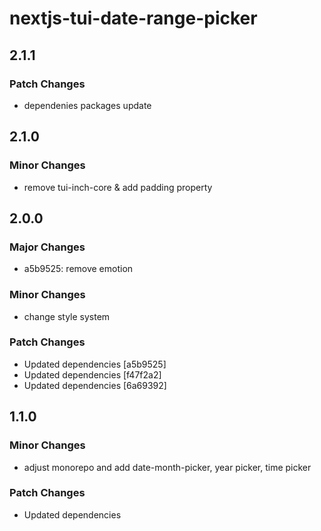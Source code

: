 # nextjs-tui-date-range-picker

## 2.1.1

### Patch Changes

- dependenies packages update

## 2.1.0

### Minor Changes

- remove tui-inch-core & add padding property

## 2.0.0

### Major Changes

- a5b9525: remove emotion

### Minor Changes

- change style system

### Patch Changes

- Updated dependencies [a5b9525]
- Updated dependencies [f47f2a2]
- Updated dependencies [6a69392]

## 1.1.0

### Minor Changes

- adjust monorepo and add date-month-picker, year picker, time picker

### Patch Changes

- Updated dependencies
